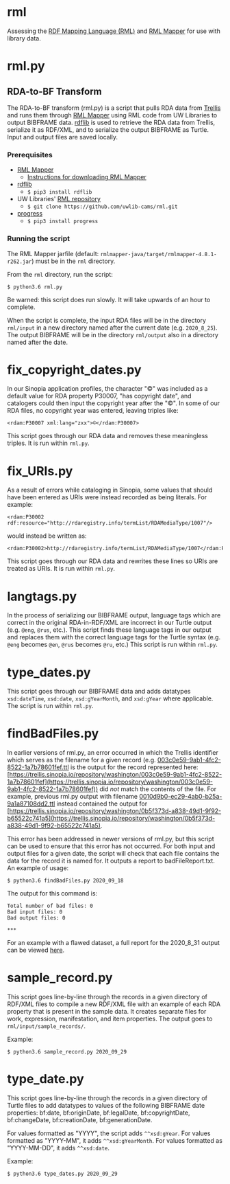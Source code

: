 # rml
Assessing the [RDF Mapping Language (RML)](https://rml.io/specs/rml/) and [RML Mapper](https://github.com/RMLio/rmlmapper-java) for use with library data.

# rml.py
## RDA-to-BF Transform

The RDA-to-BF transform (rml.py) is a script that pulls RDA data from [Trellis](https://trellis.sinopia.io/repository/washington) and runs them through [RML Mapper](https://github.com/RMLio/rmlmapper-java) using RML code from UW Libraries to output BIBFRAME data. [rdflib](https://rdflib.readthedocs.io/en/stable/) is used to retrieve the RDA data from Trellis, serialize it as RDF/XML, and to serialize the output BIBFRAME as Turtle. Input and output files are saved locally.

### Prerequisites
 - [RML Mapper](https://github.com/RMLio/rmlmapper-java)
    - [Instructions for downloading RML Mapper](https://docs.google.com/document/d/1ufe8nBblVOsVX0HGARHVScPS8arS7cnT0pGPumetdU4/edit?usp=sharing)
 - [rdflib](https://rdflib.readthedocs.io/en/stable/)
    - `$ pip3 install rdflib`
 - UW Libraries' [RML repository](https://github.com/uwlib-cams/rml)
    - `$ git clone https://github.com/uwlib-cams/rml.git`
 - [progress](https://pypi.org/project/progress/)
    - `$ pip3 install progress`

### Running the script
The RML Mapper jarfile (default: `rmlmapper-java/target/rmlmapper-4.8.1-r262.jar`) must be in the `rml` directory.

From the `rml` directory, run the script:
```
$ python3.6 rml.py
```

Be warned: this script does run slowly. It will take upwards of an hour to complete.

When the script is complete, the input RDA files will be in the directory `rml/input` in a new directory named after the current date (e.g. `2020_8_25`). The output BIBFRAME will be in the directory `rml/output` also in a directory named after the date.

# fix_copyright_dates.py

In our Sinopia application profiles, the character "©" was included as a default value for RDA property P30007, "has copyright date", and catalogers could then input the copyright year after the "©". In some of our RDA files, no copyright year was entered, leaving triples like:
```
<rdam:P30007 xml:lang="zxx">©</rdam:P30007>
```
This script goes through our RDA data and removes these meaningless triples. It is run within `rml.py`.

# fix_URIs.py

As a result of errors while cataloging in Sinopia, some values that should have been entered as URIs were instead recorded as being literals.
For example:
```
<rdam:P30002 rdf:resource="http://rdaregistry.info/termList/RDAMediaType/1007"/>
```
would instead be written as:
```
<rdam:P30002>http://rdaregistry.info/termList/RDAMediaType/1007</rdam:P30002>
```
This script goes through our RDA data and rewrites these lines so URIs are treated as URIs. It is run within `rml.py`.

# langtags.py

In the process of serializing our BIBFRAME output, language tags which are correct in the original RDA-in-RDF/XML are incorrect in our Turtle output (e.g. `@eng`, `@rus`, etc.). This script finds these language tags in our output and replaces them with the correct language tags for the Turtle syntax (e.g. `@eng` becomes `@en`, `@rus` becomes `@ru`, etc.) This script is run within `rml.py`.

# type_dates.py

This script goes through our BIBFRAME data and adds datatypes `xsd:dateTime`, `xsd:date`, `xsd:gYearMonth`, and `xsd:gYear` where applicable. The script is run within `rml.py`.

# findBadFiles.py

In earlier versions of rml.py, an error occurred in which the Trellis identifier which serves as the filename for a given record (e.g. [003c0e59-9ab1-4fc2-8522-1a7b78601fef.ttl](https://github.com/uwlib-cams/rml/blob/master/output/2020_9_2/work_1/003c0e59-9ab1-4fc2-8522-1a7b78601fef.ttl) is the output for the record represented here: [https://trellis.sinopia.io/repository/washington/003c0e59-9ab1-4fc2-8522-1a7b78601fef](https://trellis.sinopia.io/repository/washington/003c0e59-9ab1-4fc2-8522-1a7b78601fef)) did _not_ match the contents of the file. For example, previous rml.py output with filename [0010d9b0-ec29-4ab0-b25a-9a1a87108dd2.ttl](https://github.com/uwlib-cams/rml/blob/master/old/output/2020_8_31/instance/0010d9b0-ec29-4ab0-b25a-9a1a87108dd2.ttl) instead contained the output for [https://trellis.sinopia.io/repository/washington/0b5f373d-a838-49d1-9f92-b65522c741a5](https://trellis.sinopia.io/repository/washington/0b5f373d-a838-49d1-9f92-b65522c741a5).

This error has been addressed in newer versions of rml.py, but this script can be used to ensure that this error has not occurred. For both input and output files for a given date, the script will check that each file contains the data for the record it is named for. It outputs a report to badFileReport.txt. An example of usage:
```
$ python3.6 findBadFiles.py 2020_09_18
```

The output for this command is:
```
Total number of bad files: 0
Bad input files: 0
Bad output files: 0

***
```

For an example with a flawed dataset, a full report for the 2020_8_31 output can be viewed [here](https://github.com/uwlib-cams/rml/blob/master/old/badFileReport.txt).

# sample_record.py

This script goes line-by-line through the records in a given directory of RDF/XML files to compile a new RDF/XML file with an example of each RDA property that is present in the sample data. It creates separate files for work, expression, manifestation, and item properties. The output goes to `rml/input/sample_records/`.

Example:
```
$ python3.6 sample_record.py 2020_09_29
```

# type_date.py

This script goes line-by-line through the records in a given directory of Turtle files to add datatypes to values of the following BIBFRAME date properties: bf:date, bf:originDate, bf:legalDate, bf:copyrightDate, bf:changeDate, bf:creationDate, bf:generationDate.

For values formatted as "YYYY", the script adds `^^xsd:gYear`. For values formatted as "YYYY-MM", it adds `^^xsd:gYearMonth`. For values formatted as "YYYY-MM-DD", it adds `^^xsd:date`.

Example:
```
$ python3.6 type_dates.py 2020_09_29
```
